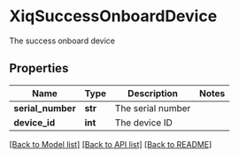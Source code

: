 # XiqSuccessOnboardDevice

The success onboard device
## Properties
Name | Type | Description | Notes
------------ | ------------- | ------------- | -------------
**serial_number** | **str** | The serial number | 
**device_id** | **int** | The device ID | 

[[Back to Model list]](../README.md#documentation-for-models) [[Back to API list]](../README.md#documentation-for-api-endpoints) [[Back to README]](../README.md)


